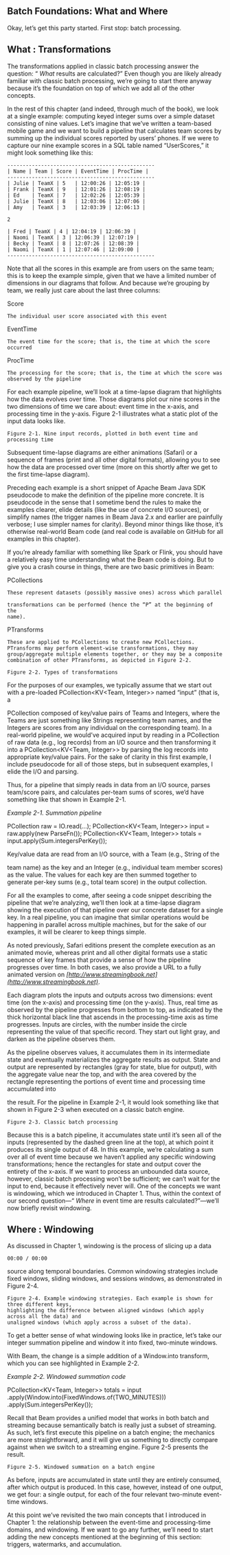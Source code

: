  ## Batch Foundations: What and Where

Okay, let’s get this party started. First stop: batch processing.

## What : Transformations

The transformations applied in classic batch processing answer the question:
“ _What_ results are calculated?” Even though you are likely already familiar
with classic batch processing, we’re going to start there anyway because it’s
the foundation on top of which we add all of the other concepts.

In the rest of this chapter (and indeed, through much of the book), we look at
a single example: computing keyed integer sums over a simple dataset
consisting of nine values. Let’s imagine that we’ve written a team-based
mobile game and we want to build a pipeline that calculates team scores by
summing up the individual scores reported by users’ phones. If we were to
capture our nine example scores in a SQL table named “UserScores,” it might
look something like this:

```
------------------------------------------------
| Name | Team | Score | EventTime | ProcTime |
------------------------------------------------
| Julie | TeamX | 5   | 12:00:26 | 12:05:19 |
| Frank | TeamX | 9   | 12:01:26 | 12:08:19 |
| Ed    | TeamX | 7   | 12:02:26 | 12:05:39 |
| Julie | TeamX | 8   | 12:03:06 | 12:07:06 |
| Amy   | TeamX | 3   | 12:03:39 | 12:06:13 |
```
```
2
```

```
| Fred | TeamX | 4 | 12:04:19 | 12:06:39 |
| Naomi | TeamX | 3 | 12:06:39 | 12:07:19 |
| Becky | TeamX | 8 | 12:07:26 | 12:08:39 |
| Naomi | TeamX | 1 | 12:07:46 | 12:09:00 |
------------------------------------------------
```
Note that all the scores in this example are from users on the same team; this
is to keep the example simple, given that we have a limited number of
dimensions in our diagrams that follow. And because we’re grouping by
team, we really just care about the last three columns:

Score

```
The individual user score associated with this event
```
EventTime

```
The event time for the score; that is, the time at which the score occurred
```
ProcTime

```
The processing for the score; that is, the time at which the score was
observed by the pipeline
```
For each example pipeline, we’ll look at a time-lapse diagram that highlights
how the data evolves over time. Those diagrams plot our nine scores in the
two dimensions of time we care about: event time in the x-axis, and
processing time in the y-axis. Figure 2-1 illustrates what a static plot of the
input data looks like.


```
Figure 2-1. Nine input records, plotted in both event time and processing time
```
Subsequent time-lapse diagrams are either animations (Safari) or a sequence
of frames (print and all other digital formats), allowing you to see how the
data are processed over time (more on this shortly after we get to the first
time-lapse diagram).

Preceding each example is a short snippet of Apache Beam Java SDK
pseudocode to make the definition of the pipeline more concrete. It is
pseudocode in the sense that I sometime bend the rules to make the examples
clearer, elide details (like the use of concrete I/O sources), or simplify names
(the trigger names in Beam Java 2.x and earlier are painfully verbose; I use
simpler names for clarity). Beyond minor things like those, it’s otherwise
real-world Beam code (and real code is available on GitHub for all examples
in this chapter).

If you’re already familiar with something like Spark or Flink, you should
have a relatively easy time understanding what the Beam code is doing. But
to give you a crash course in things, there are two basic primitives in Beam:

PCollections

```
These represent datasets (possibly massive ones) across which parallel
```

```
transformations can be performed (hence the “P” at the beginning of the
name).
```
PTransforms

```
These are applied to PCollections to create new PCollections.
PTransforms may perform element-wise transformations, they may
group/aggregate multiple elements together, or they may be a composite
combination of other PTransforms, as depicted in Figure 2-2.
```
```
Figure 2-2. Types of transformations
```
For the purposes of our examples, we typically assume that we start out with
a pre-loaded PCollection<KV<Team, Integer>> named “input” (that is, a

PCollection composed of key/value pairs of Teams and Integers, where
the Teams are just something like Strings representing team names, and the
Integers are scores from any individual on the corresponding team). In a
real-world pipeline, we would’ve acquired input by reading in a
PCollection<String> of raw data (e.g., log records) from an I/O source and
then transforming it into a PCollection<KV<Team, Integer>> by parsing
the log records into appropriate key/value pairs. For the sake of clarity in this
first example, I include pseudocode for all of those steps, but in subsequent
examples, I elide the I/O and parsing.

Thus, for a pipeline that simply reads in data from an I/O source, parses
team/score pairs, and calculates per-team sums of scores, we’d have
something like that shown in Example 2-1.


_Example 2-1. Summation pipeline_

PCollection<String> raw = IO.read(...);
PCollection<KV<Team, Integer>> input = raw.apply(new ParseFn());
PCollection<KV<Team, Integer>> totals =
input.apply(Sum.integersPerKey());

Key/value data are read from an I/O source, with a Team (e.g., String of the

team name) as the key and an Integer (e.g., individual team member scores)
as the value. The values for each key are then summed together to generate
per-key sums (e.g., total team score) in the output collection.

For all the examples to come, after seeing a code snippet describing the
pipeline that we’re analyzing, we’ll then look at a time-lapse diagram
showing the execution of that pipeline over our concrete dataset for a single
key. In a real pipeline, you can imagine that similar operations would be
happening in parallel across multiple machines, but for the sake of our
examples, it will be clearer to keep things simple.

As noted previously, Safari editions present the complete execution as an
animated movie, whereas print and all other digital formats use a static
sequence of key frames that provide a sense of how the pipeline progresses
over time. In both cases, we also provide a URL to a fully animated version
on _[http://www.streamingbook.net](http://www.streamingbook.net)_.

Each diagram plots the inputs and outputs across two dimensions: event time
(on the x-axis) and processing time (on the y-axis). Thus, real time as
observed by the pipeline progresses from bottom to top, as indicated by the
thick horizontal black line that ascends in the processing-time axis as time
progresses. Inputs are circles, with the number inside the circle representing
the value of that specific record. They start out light gray, and darken as the
pipeline observes them.

As the pipeline observes values, it accumulates them in its intermediate state
and eventually materializes the aggregate results as output. State and output
are represented by rectangles (gray for state, blue for output), with the
aggregate value near the top, and with the area covered by the rectangle
representing the portions of event time and processing time accumulated into


the result. For the pipeline in Example 2-1, it would look something like that
shown in Figure 2-3 when executed on a classic batch engine.

```
Figure 2-3. Classic batch processing
```
Because this is a batch pipeline, it accumulates state until it’s seen all of the
inputs (represented by the dashed green line at the top), at which point it
produces its single output of 48. In this example, we’re calculating a sum
over all of event time because we haven’t applied any specific windowing
transformations; hence the rectangles for state and output cover the entirety
of the x-axis. If we want to process an unbounded data source, however,
classic batch processing won’t be sufficient; we can’t wait for the input to
end, because it effectively never will. One of the concepts we want is
windowing, which we introduced in Chapter 1. Thus, within the context of
our second question—“ _Where_ in event time are results calculated?”—we’ll
now briefly revisit windowing.

## Where : Windowing

As discussed in Chapter 1, windowing is the process of slicing up a data

```
00:00 / 00:00
```

source along temporal boundaries. Common windowing strategies include
fixed windows, sliding windows, and sessions windows, as demonstrated in
Figure 2-4.

```
Figure 2-4. Example windowing strategies. Each example is shown for three different keys,
highlighting the difference between aligned windows (which apply across all the data) and
unaligned windows (which apply across a subset of the data).
```
To get a better sense of what windowing looks like in practice, let’s take our
integer summation pipeline and window it into fixed, two-minute windows.

With Beam, the change is a simple addition of a Window.into transform,
which you can see highlighted in Example 2-2.

_Example 2-2. Windowed summation code_

PCollection<KV<Team, Integer>> totals = input
.apply(Window.into(FixedWindows.of(TWO_MINUTES)))
.apply(Sum.integersPerKey());

Recall that Beam provides a unified model that works in both batch and
streaming because semantically batch is really just a subset of streaming. As
such, let’s first execute this pipeline on a batch engine; the mechanics are
more straightforward, and it will give us something to directly compare
against when we switch to a streaming engine. Figure 2-5 presents the result.


```
Figure 2-5. Windowed summation on a batch engine
```
As before, inputs are accumulated in state until they are entirely consumed,
after which output is produced. In this case, however, instead of one output,
we get four: a single output, for each of the four relevant two-minute event-
time windows.

At this point we’ve revisited the two main concepts that I introduced in
Chapter 1: the relationship between the event-time and processing-time
domains, and windowing. If we want to go any further, we’ll need to start
adding the new concepts mentioned at the beginning of this section: triggers,
watermarks, and accumulation.

